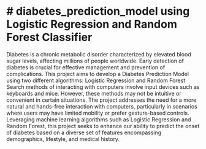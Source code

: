 # # diabetes_prediction_model using Logistic Regression and Random Forest Classifier
Diabetes is a chronic metabolic disorder characterized by elevated blood sugar levels, affecting millions of people worldwide. Early detection of diabetes is crucial for effective management and prevention of complications. This project aims to develop a Diabetes Prediction Model using two different algorithms:
 Logistic Regression and Random Forest Search methods of interacting with computers involve input devices such as keyboards and mice. However, these methods may not be intuitive or convenient in certain situations. The project addresses the need for a more natural and hands-free interaction with computers, particularly in scenarios where users may have limited mobility or prefer gesture-based controls.
Leveraging machine learning algorithms such as Logistic Regression and Random Forest, this project seeks to enhance our ability to predict the onset of diabetes based on a diverse set of features encompassing demographics, lifestyle, and medical history.
